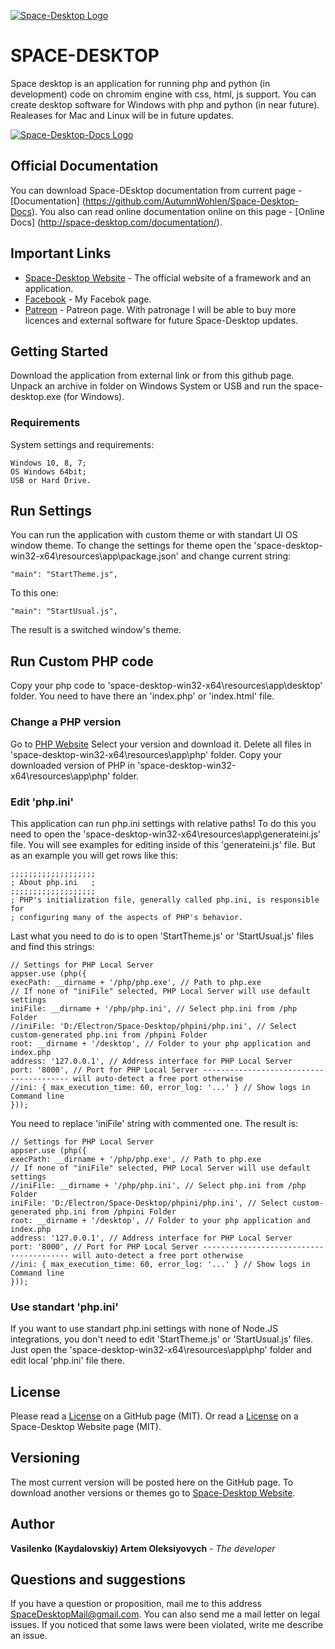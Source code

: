 [![Space-Desktop Logo](https://www.space-desktop.com//logo-github.png)](https://www.space-desktop.com)

# SPACE-DESKTOP

Space desktop is an application for running php and python (in development) code on chromim engine with css, html, js support. You can create desktop software for Windows with php and python (in near future). Realeases for Mac and Linux will be in future updates.

[![Space-Desktop-Docs Logo](https://www.space-desktop.com//logo-docs.png)](https://github.com/AutumnWohlen/Space-Desktop-Docs)

## Official Documentation

You can download Space-DEsktop documentation from current page - [Documentation] (https://github.com/AutumnWohlen/Space-Desktop-Docs).
You also can read online documentation online on this page - [Online Docs] (http://space-desktop.com/documentation/).

## Important Links

* [Space-Desktop Website](https://www.space-desktop.com) - The official website of a framework and an application.
* [Facebook](https://www.facebook.com/Space-Desktop-2317974875140362) - My Facebok page.
* [Patreon](https://www.patreon.com/SpaceDesktop) - Patreon page. With patronage I will be able to buy more licences and external software for future Space-Desktop updates.

## Getting Started

Download the application from external link or from this github page. Unpack an archive in folder on Windows System or USB and run the space-desktop.exe (for Windows).

### Requirements

System settings and requirements:

```
Windows 10, 8, 7;
OS Windows 64bit;
USB or Hard Drive.
```

## Run Settings

You can run the application with custom theme or with standart UI OS window theme.
To change the settings for theme open the 'space-desktop-win32-x64\resources\app\package.json' and change current string:

```
"main": "StartTheme.js",
```

To this one:

```
"main": "StartUsual.js",
```

The result is a switched window's theme.

## Run Custom PHP code

Copy your php code to 'space-desktop-win32-x64\resources\app\desktop\' folder. You need to have there an 'index.php' or 'index.html' file.

### Change a PHP version

Go to [PHP Website](https://www.php.net/releases/index.php)
Select your version and download it.
Delete all files in 'space-desktop-win32-x64\resources\app\php\' folder.
Copy your downloaded version of PHP in 'space-desktop-win32-x64\resources\app\php\' folder.

### Edit 'php.ini'

This application can run php.ini settings with relative paths!
To do this you need to open the 'space-desktop-win32-x64\resources\app\generateini.js' file.
You will see examples for editing inside of this 'generateini.js' file.
But as an example you will get rows like this:

```
;;;;;;;;;;;;;;;;;;;
; About php.ini   ;
;;;;;;;;;;;;;;;;;;;
; PHP's initialization file, generally called php.ini, is responsible for
; configuring many of the aspects of PHP's behavior.
```

Last what you need to do is to open 'StartTheme.js' or 'StartUsual.js' files and find this strings:

```
// Settings for PHP Local Server
appser.use (php({
execPath: __dirname + '/php/php.exe', // Path to php.exe
// If none of "iniFile" selected, PHP Local Server will use default settings
iniFile: __dirname + '/php/php.ini', // Select php.ini from /php Folder
//iniFile: 'D:/Electron/Space-Desktop/phpini/php.ini', // Select custom-generated php.ini from /phpini Folder
root: __dirname + '/desktop', // Folder to your php application and index.php
address: '127.0.0.1', // Address interface for PHP Local Server
port: '8000', // Port for PHP Local Server ---------------------------------------- will auto-detect a free port otherwise
//ini: { max_execution_time: 60, error_log: '...' } // Show logs in Command line  
}));
```

You need to replace 'iniFile' string with commented one. The result is:

```
// Settings for PHP Local Server
appser.use (php({
execPath: __dirname + '/php/php.exe', // Path to php.exe
// If none of "iniFile" selected, PHP Local Server will use default settings
//iniFile: __dirname + '/php/php.ini', // Select php.ini from /php Folder
iniFile: 'D:/Electron/Space-Desktop/phpini/php.ini', // Select custom-generated php.ini from /phpini Folder
root: __dirname + '/desktop', // Folder to your php application and index.php
address: '127.0.0.1', // Address interface for PHP Local Server
port: '8000', // Port for PHP Local Server ---------------------------------------- will auto-detect a free port otherwise
//ini: { max_execution_time: 60, error_log: '...' } // Show logs in Command line  
}));
```

### Use standart 'php.ini'

If you want to use standart php.ini settings with none of Node.JS integrations, you don't need to edit 'StartTheme.js' or 'StartUsual.js' files. Just open the 'space-desktop-win32-x64\resources\app\php\' folder and edit local 'php.ini' file there.

## License

Please read a [License](https://github.com/AutumnWohlen/Space-Desktop/blob/master/LICENSE) on a GitHub page (MIT).
Or read a [License](https://www.space-desktop.com) on a Space-Desktop Website page (MIT).

## Versioning

The most current version will be posted here on the GitHub page.
To download another versions or themes go to [Space-Desktop Website](https://www.space-desktop.com).

## Author

**Vasilenko (Kaydalovskiy) Artem Oleksiyovych** - *The developer*

## Questions and suggestions

If you have a question or proposition, mail me to this address [SpaceDesktopMail@gmail.com](SpaceDesktopMail@gmail.com).
You can also send me a mail letter on legal issues. If you noticed that some laws were been violated, write me describe an issue.

